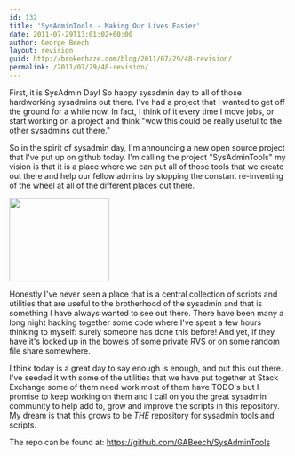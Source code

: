 ```yaml
---
id: 132
title: 'SysAdminTools - Making Our Lives Easier'
date: 2011-07-29T13:01:02+00:00
author: George Beech
layout: revision
guid: http://brokenhaze.com/blog/2011/07/29/48-revision/
permalink: /2011/07/29/48-revision/
---
```

First, it is SysAdmin Day! So happy sysadmin day to all of those hardworking sysadmins out there. I've had a project that I wanted to get off the ground for a while now. In fact, I think of it every time I move jobs, or start working on a project and think "wow this could be really useful to the other sysadmins out there." 

So in the spirit of sysadmin day, I'm announcing a new open source project that I've put up on github today. I'm calling the project "SysAdminTools" my vision is that it is a place where we can put all of those tools that we create out there and help our fellow admins by stopping the constant re-inventing of the wheel at all of the different places out there. 

<img alt="" src="http://www.sysadminday.com/images/thumbsup-180x150.gif" title="SysAdmin Day" class="alignnone" width="180" height="150" />


Honestly I've never seen a place that is a central collection of scripts and utilities that are useful to the brotherhood of the sysadmin and that is something I have always wanted to see out there. There have been many a long night hacking together some code where I've spent a few hours thinking to myself: surely someone has done this before! And yet, if they have it's locked up in the bowels of some private RVS or on some random file share somewhere.  

I think today is a great day to say enough is enough, and put this out there. I've seeded it with some of the utilities that we have put together at Stack Exchange some of them need work most of them have TODO's but I promise to keep working on them and I call on you the great sysadmin community to help add to, grow and improve the scripts in this repository. My dream is that this grows to be _THE_ repository for sysadmin tools and scripts. 

The repo can be found at: <a href=https://github.com/GABeech/SysAdminTools>https://github.com/GABeech/SysAdminTools</a>

